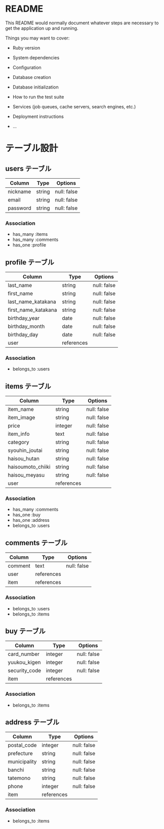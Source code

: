 # README

This README would normally document whatever steps are necessary to get the
application up and running.

Things you may want to cover:

* Ruby version

* System dependencies

* Configuration

* Database creation

* Database initialization

* How to run the test suite

* Services (job queues, cache servers, search engines, etc.)

* Deployment instructions

* ...

# テーブル設計

## users テーブル

| Column   | Type   | Options     |
| -------- | ------ | ----------- |
| nickname | string | null: false |
| email    | string | null: false |
| password | string | null: false |

### Association

- has_many :items
- has_many :comments
- has_one :profile


## profile テーブル

| Column              | Type         | Options     |
| ------------------- | ------------ | ----------- |
| last_name           | string       | null: false |
| first_name          | string       | null: false |
| last_name_katakana  | string       | null: false |
| first_name_katakana | string       | null: false |
| birthday_year       | date         | null: false |
| birthday_month      | date         | null: false |
| birthday_day        | date         | null: false |
| user                | references   |             |

### Association

- belongs_to :users


## items テーブル

| Column            | Type       | Options     |
| ----------------- | ---------- | ----------- |
| item_name         | string     | null: false |
| item_image        | string     | null: false |
| price             | integer    | null: false |
| item_info         | text       | null: false |
| category          | string     | null: false |
| syouhin_joutai    | string     | null: false |
| haisou_hutan      | string     | null: false |
| haisoumoto_chiiki | string     | null: false |
| haisou_meyasu     | string     | null: false |
| user              | references |             |

### Association

- has_many :comments
- has_one :buy
- has_one :address
- belongs_to :users


## comments テーブル

| Column  | Type       | Options     |
| ------- | ---------- | ----------- |
| comment | text       | null: false |
| user    | references |             |
| item    | references |             |

### Association

- belongs_to :users
- belongs_to :items


## buy テーブル

| Column        | Type       | Options     |
| ------------- | ---------- | ----------- |
| card_number   | integer    | null: false |
| yuukou_kigen  | integer    | null: false |
| security_code | integer    | null: false |
| item          | references |             |

### Association

- belongs_to :items


## address テーブル

| Column       | Type       | Options     |
| ------------ | ---------- | ----------- |
| postal_code  | integer    | null: false |
| prefecture   | string     | null: false |
| municipality | string     | null: false |
| banchi       | string     | null: false |
| tatemono     | string     | null: false |
| phone        | integer    | null: false |
| item         | references |             |

### Association

- belongs_to :items
